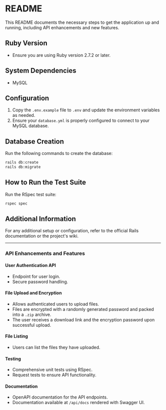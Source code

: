 # README

This README documents the necessary steps to get the application up and running, including API enhancements and new features.

## Ruby Version
- Ensure you are using Ruby version 2.7.2 or later.

## System Dependencies
- MySQL

## Configuration
1. Copy the `.env.example` file to `.env` and update the environment variables as needed.
2. Ensure your `database.yml` is properly configured to connect to your MySQL database.

## Database Creation
Run the following commands to create the database:
```sh
rails db:create
rails db:migrate
```

## How to Run the Test Suite
Run the RSpec test suite:
```sh
rspec spec
```

## Additional Information
For any additional setup or configuration, refer to the official Rails documentation or the project's wiki.

---

### API Enhancements and Features

#### User Authentication API
- Endpoint for user login.
- Secure password handling.

#### File Upload and Encryption
- Allows authenticated users to upload files.
- Files are encrypted with a randomly generated password and packed into a `.zip` archive.
- The user receives a download link and the encryption password upon successful upload.

#### File Listing
- Users can list the files they have uploaded.

#### Testing
- Comprehensive unit tests using RSpec.
- Request tests to ensure API functionality.

#### Documentation
- OpenAPI documentation for the API endpoints.
- Documentation available at `/api/docs` rendered with Swagger UI.
